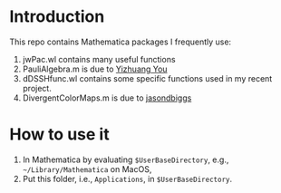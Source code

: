 # Introduction

This repo contains Mathematica packages I frequently use:

1. jwPac.wl contains many useful functions
2. PauliAlgebra.m is due to [Yizhuang You](https://github.com/EverettYou/Mathematica-for-physics)
3. dDSSHfunc.wl contains some specific functions used in my recent project.
4. DivergentColorMaps.m is due to [jasondbiggs](https://github.com/jasondbiggs/DivergentColorMaps)

# How to use it

1. In Mathematica by evaluating `$UserBaseDirectory`, e.g., `~/Library/Mathematica` on MacOS,
2. Put this folder, i.e., `Applications`, in `$UserBaseDirectory`.

